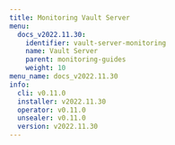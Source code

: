 ```yaml
---
title: Monitoring Vault Server
menu:
  docs_v2022.11.30:
    identifier: vault-server-monitoring
    name: Vault Server
    parent: monitoring-guides
    weight: 10
menu_name: docs_v2022.11.30
info:
  cli: v0.11.0
  installer: v2022.11.30
  operator: v0.11.0
  unsealer: v0.11.0
  version: v2022.11.30
---
```


